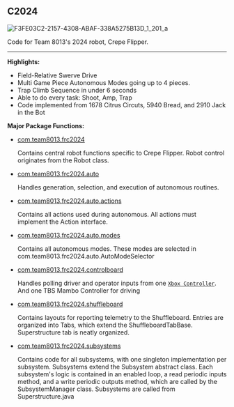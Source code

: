 C2024
--
![F3FE03C2-2157-4308-ABAF-338A5275B13D_1_201_a](https://github.com/maxconine/8013-2024-Crescendo-Imported-v2/assets/58146795/191848ec-dabc-4496-be2c-9f4f57d91866)

Code for Team 8013's 2024 robot, Crepe Flipper.

----------------------------------------------------------

**Highlights:**
- Field-Relative Swerve Drive
- Multi Game Piece Autonomous Modes going up to 4 pieces.
- Trap Climb Sequence in under 6 seconds
- Able to do every task: Shoot, Amp, Trap
- Code implemented from 1678 Citrus Circuts, 5940 Bread, and 2910 Jack in the Bot

**Major Package Functions:**

- [com.team8013.frc2024](https://github.com/maxconine/8013-2024-Crescendo-Imported-v2/tree/Public-Code-2024/src/main/java/com/team8013/frc2024)

  Contains central robot functions specific to Crepe Flipper. Robot control originates from the Robot class.

- [com.team8013.frc2024.auto](https://github.com/maxconine/8013-2024-Crescendo-Imported-v2/tree/Public-Code-2024/src/main/java/com/team8013/frc2024/auto)

  Handles generation, selection, and execution of autonomous routines.

- [com.team8013.frc2024.auto.actions](https://github.com/maxconine/8013-2024-Crescendo-Imported-v2/tree/Public-Code-2024/src/main/java/com/team8013/frc2024/auto/actions)

  Contains all actions used during autonomous. All actions must implement the Action interface.

- [com.team8013.frc2024.auto.modes](https://github.com/maxconine/8013-2024-Crescendo-Imported-v2/tree/Public-Code-2024/src/main/java/com/team8013/frc2024/auto/modes)

  Contains all autonomous modes. These modes are selected in com.team8013.frc2024.auto.AutoModeSelector

- [com.team8013.frc2024.controlboard](https://github.com/maxconine/8013-2024-Crescendo-Imported-v2/tree/Public-Code-2024/src/main/java/com/team8013/frc2024/controlboard)

  Handles polling driver and operator inputs from one [`Xbox Controller`](src/main/java/com/team8013/frc2024/controlboard/CustomXboxController.java). And one TBS Mambo Controller for     driving

- [com.team8013.frc2024.shuffleboard](https://github.com/maxconine/8013-2024-Crescendo-Imported-v2/tree/Public-Code-2024/src/main/java/com/team8013/frc2024/shuffleboard)

  Contains layouts for reporting telemetry to the Shuffleboard. Entries are organized into Tabs, which extend the ShuffleboardTabBase. Superstructure tab is neatly organized.

- [com.team8013.frc2024.subsystems](https://github.com/maxconine/8013-2024-Crescendo-Imported-v2/tree/Public-Code-2024/src/main/java/com/team8013/frc2024/subsystems)

  Contains code for all subsystems, with one singleton implementation per subsystem. Subsystems extend the Subsystem abstract class. Each subsystem's logic is contained in an enabled     loop, a read periodic inputs method, and a write periodic outputs method, which are called by the SubsystemManager class. Subsystems are called from Superstructure.java
